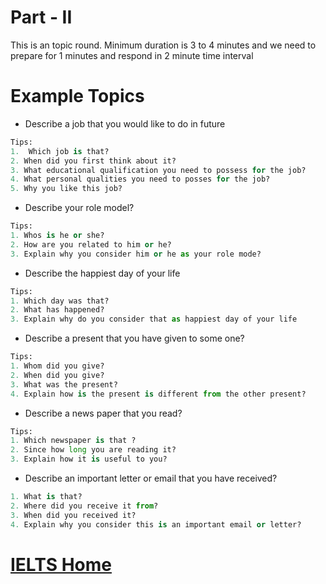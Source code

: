 # Part - II
This is an topic round. Minimum duration is 3 to 4 minutes and we need to prepare for 1 minutes and respond in 2 minute time interval
# Example Topics
- Describe a job that you would like to do in future

```Python
Tips:
1.  Which job is that?
2. When did you first think about it?
3. What educational qualification you need to possess for the job?
4. What personal qualities you need to posses for the job?
5. Why you like this job?
```
- Describe your role model?

```Python
Tips:
1. Whos is he or she?
2. How are you related to him or he?
3. Explain why you consider him or he as your role mode?

```
- Describe the happiest day of your life

```Python
Tips:
1. Which day was that?
2. What has happened?
3. Explain why do you consider that as happiest day of your life
```
- Describe a present that you have given to some one?

```Python
Tips:
1. Whom did you give?
2. When did you give?
3. What was the present?
4. Explain how is the present is different from the other present?
```

- Describe a news paper that you read?

```Python
Tips:
1. Which newspaper is that ?
2. Since how long you are reading it?
3. Explain how it is useful to you?
```

- Describe an important letter or email that you have received?

```Python
1. What is that?
2. Where did you receive it from?
3. When did you received it?
4. Explain why you consider this is an important email or letter?
```

# [IELTS Home](index.html)
